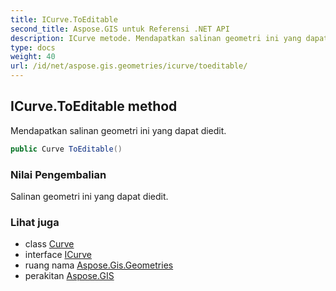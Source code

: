 ```yaml
---
title: ICurve.ToEditable
second_title: Aspose.GIS untuk Referensi .NET API
description: ICurve metode. Mendapatkan salinan geometri ini yang dapat diedit.
type: docs
weight: 40
url: /id/net/aspose.gis.geometries/icurve/toeditable/
---
```

## ICurve.ToEditable method

Mendapatkan salinan geometri ini yang dapat diedit.

```csharp
public Curve ToEditable()
```

### Nilai Pengembalian

Salinan geometri ini yang dapat diedit.

### Lihat juga

* class [Curve](../../curve/)
* interface [ICurve](../)
* ruang nama [Aspose.Gis.Geometries](../../icurve/)
* perakitan [Aspose.GIS](../../../)



